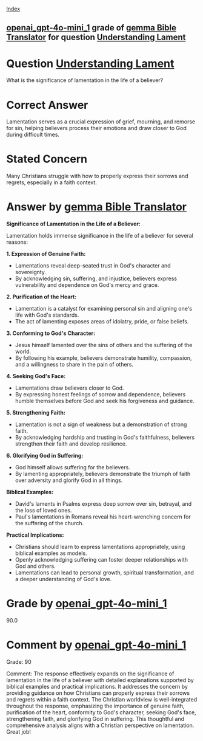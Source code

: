 
[Index](../../../../index.md)
## [openai_gpt-4o-mini_1](../../../grading_models/openai_gpt-4o-mini_1.md) grade of [gemma Bible Translator](../../../answering_models/gemma_Bible_Translator.md) for question [Understanding Lament](../../../questions/Understanding_Lament.md)

# Question [Understanding Lament](../../../questions/Understanding_Lament.md)
What is the significance of lamentation in the life of a believer?

# Correct Answer
Lamentation serves as a crucial expression of grief, mourning, and remorse for sin, helping believers process their emotions and draw closer to God during difficult times.

# Stated Concern
Many Christians struggle with how to properly express their sorrows and regrets, especially in a faith context.

# Answer by [gemma Bible Translator](../../../answering_models/gemma_Bible_Translator.md)
**Significance of Lamentation in the Life of a Believer:**

Lamentation holds immense significance in the life of a believer for several reasons:

**1. Expression of Genuine Faith:**

* Lamentations reveal deep-seated trust in God's character and sovereignty.
* By acknowledging sin, suffering, and injustice, believers express vulnerability and dependence on God's mercy and grace.

**2. Purification of the Heart:**

* Lamentation is a catalyst for examining personal sin and aligning one's life with God's standards.
* The act of lamenting exposes areas of idolatry, pride, or false beliefs.

**3. Conforming to God's Character:**

* Jesus himself lamented over the sins of others and the suffering of the world.
* By following his example, believers demonstrate humility, compassion, and a willingness to share in the pain of others.

**4. Seeking God's Face:**

* Lamentations draw believers closer to God.
* By expressing honest feelings of sorrow and dependence, believers humble themselves before God and seek his forgiveness and guidance.

**5. Strengthening Faith:**

* Lamentation is not a sign of weakness but a demonstration of strong faith.
* By acknowledging hardship and trusting in God's faithfulness, believers strengthen their faith and develop resilience.

**6. Glorifying God in Suffering:**

* God himself allows suffering for the believers.
* By lamenting appropriately, believers demonstrate the triumph of faith over adversity and glorify God in all things.

**Biblical Examples:**

* David's laments in Psalms express deep sorrow over sin, betrayal, and the loss of loved ones.
* Paul's lamentations in Romans reveal his heart-wrenching concern for the suffering of the church.

**Practical Implications:**

* Christians should learn to express lamentations appropriately, using biblical examples as models.
* Openly acknowledging suffering can foster deeper relationships with God and others.
* Lamentations can lead to personal growth, spiritual transformation, and a deeper understanding of God's love.

# Grade by [openai_gpt-4o-mini_1](../../../grading_models/openai_gpt-4o-mini_1.md)
90.0

# Comment by [openai_gpt-4o-mini_1](../../../grading_models/openai_gpt-4o-mini_1.md)
Grade: 90

Comment: The response effectively expands on the significance of lamentation in the life of a believer with detailed explanations supported by biblical examples and practical implications. It addresses the concern by providing guidance on how Christians can properly express their sorrows and regrets within a faith context. The Christian worldview is well-integrated throughout the response, emphasizing the importance of genuine faith, purification of the heart, conformity to God's character, seeking God's face, strengthening faith, and glorifying God in suffering. This thoughtful and comprehensive analysis aligns with a Christian perspective on lamentation. Great job!
